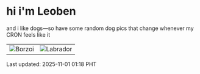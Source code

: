 # hi i'm Leoben

and i like dogs—so have some random dog pics that change whenever my CRON feels like it

|  |  |
|--------|----------|
| ![Borzoi](https://random-dog-vercel.vercel.app/api/random-borzoi?v=1761931132) | ![Labrador](https://random-dog-vercel.vercel.app/api/random-labrador?v=1761931132) |

Last updated: 2025-11-01 01:18 PHT
